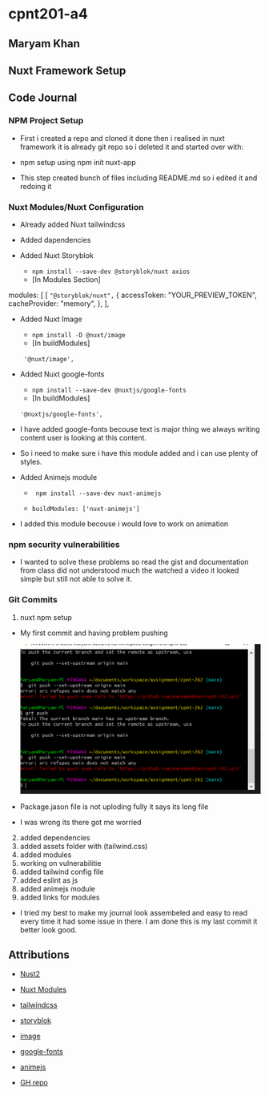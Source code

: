 # cpnt201-a4

## Maryam Khan

## Nuxt Framework Setup

## Code Journal

 ### **NPM Project Setup**

  - First i created a repo and cloned it done then i realised in nuxt framework it is already git repo 
    so i deleted it and started over with:

  - npm setup using
    npm init nuxt-app <project-name>
  - This step created bunch of files including README.md
  so i edited it and redoing it

 ### **Nuxt Modules/Nuxt Configuration**

    
  - Already added Nuxt tailwindcss
  - Added dapendencies

     
  - Added Nuxt Storyblok
     - `npm install --save-dev @storyblok/nuxt axios`
     - [In Modules Section]
        
  modules: [
    [
      `"@storyblok/nuxt",`
       {
        accessToken: "YOUR_PREVIEW_TOKEN",
        cacheProvider: "memory",
      },
    ],

  
    
  - Added Nuxt Image
    - `npm install -D @nuxt/image`
    - [In buildModules]

     ` '@nuxt/image',`

      
  - Added Nuxt google-fonts
    - `npm install --save-dev @nuxtjs/google-fonts`
    - [In buildModules] 

     `'@nuxtjs/google-fonts', `
  - I have added google-fonts becouse text is major thing 
   we always writing content user is looking at this content.
  - So i need to make sure i have this module added and i can use plenty of styles.

     
  - Added Animejs module
    - ` npm install --save-dev nuxt-animejs`

    - `buildModules: ['nuxt-animejs']`
  - I added this module becouse i would love to work on 
   animation



 ### **npm security vulnerabilities**

- I wanted to solve these problems so read the gist and documentation from class did not understood much the watched a video
 it looked simple but still not able to solve it.

 ### **Git Commits**

  1. nuxt npm setup
   - My first commit and having problem pushing 

     ![Error](/assets/images/Capture.PNG)
   - Package.jason file is not uploding fully it says its long file
   - I was wrong its there got me worried 

  2. added dependencies
  3. added assets folder with (tailwind.css)
  4. added modules
  5. working on vulnerabilitie
  6. added tailwind config file
  7. added eslint as js
  8. added animejs module
  9. added links for modules

  - I tried my best to make my journal look assembeled and easy to read every time 
  it had some issue in there. I am done this is my last commit it better look good.

## Attributions

- [Nust2](https://nuxtjs.org/docs/get-started/installation/)
- [Nuxt Modules](https://modules.nuxtjs.org/)
- [tailwindcss](https://tailwindcss.nuxtjs.org/setup)
- [storyblok](https://github.com/storyblok/storyblok-nuxt)
- [image](https://image.nuxtjs.org/getting-started/installation)
- [google-fonts](https://github.com/nuxt-community/google-fonts-module)
- [animejs](https://github.com/ivodolenc/nuxt-animejs)



- [GH repo](https://github.com/maryambkhan/cpnt201-a4)

